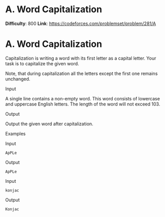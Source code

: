 # A. Word Capitalization 
**Difficulty**: 800 
**Link**: https://codeforces.com/problemset/problem/281/A

# A. Word Capitalization
Capitalization is writing a word with its first letter as a capital letter.
Your task is to capitalize the given word.

Note, that during capitalization all the letters except the first one remains
unchanged.

Input

A single line contains a non-empty word. This word consists of lowercase and
uppercase English letters. The length of the word will not exceed 103.

Output

Output the given word after capitalization.

Examples

Input

    
    
    ApPLe  
    

Output

    
    
    ApPLe  
    

Input

    
    
    konjac  
    

Output

    
    
    Konjac  
    

